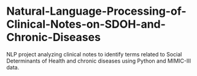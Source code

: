 # Natural-Language-Processing-of-Clinical-Notes-on-SDOH-and-Chronic-Diseases
NLP project analyzing clinical notes to identify terms related to Social Determinants of Health and chronic diseases using Python and MIMIC-III data.
